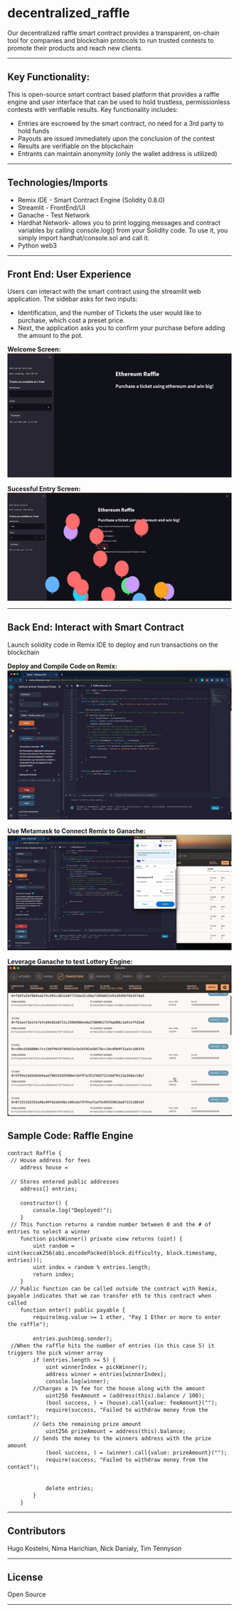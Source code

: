 # decentralized_raffle
Our decentralized raffle smart contract provides a transparent, on-chain tool for companies and blockchain protocols to run trusted contests to promote their products and reach new clients. 

---
## Key Functionality:
This is open-source smart contract based platform that provides a raffle engine and user interface that can be used to hold trustless, permissionless contests with verifiable results. Key functionality includes:
- Entries are escrowed by the smart contract, no need for a 3rd party to hold funds
- Payouts are issued immediately upon the conclusion of the contest
- Results are verifiable on the blockchain
- Entrants can maintain anonymity (only the wallet address is utilized)
---

## Technologies/Imports
- Remix IDE - Smart Contract Engine (Solidity 0.8.0)
- Streamlit - FrontEnd/UI
- Ganache - Test Network
- Hardhat Network-  allows you to print logging messages and contract variables by calling console.log() from your Solidity code. To use it, you simply import hardhat/console.sol and call it.
- Python web3
---

## Front End: User Experience
Users can interact with the smart contract using the streamlit web application.
The sidebar asks for two inputs: 
- Identification, and the number of Tickets the user would like to purchase, which cost a preset price.
- Next, the application asks you to confirm your purchase before adding the amount to the pot.

**Welcome Screen:**
!['Welcome'](https://github.com/hugokos/decentralized_raffle/blob/master/Screen%20Shots/Streamlit_Screenshot.png)

**Sucessful Entry Screen:**
!['Success'](https://github.com/hugokos/decentralized_raffle/blob/master/Screen%20Shots/Streamlit_Success_Screen.png)

---

## Back End: Interact with Smart Contract
Launch solidity code in Remix IDE to deploy and run transactions on the blockchain

**Deploy and Compile Code on Remix:**
!['Remix'](https://github.com/hugokos/decentralized_raffle/blob/master/Screen%20Shots/Deploy_and_compile_on_remix.png)

**Use Metamask to Connect Remix to Ganache:**
!['Metamask'](https://github.com/hugokos/decentralized_raffle/blob/master/Screen%20Shots/Connect_Remix_to_Metamask.png)

**Leverage Ganache to test Lottery Engine:**
!['Ganache'](https://github.com/hugokos/decentralized_raffle/blob/master/Screen%20Shots/Ganache%20Example.png)


## Sample Code: Raffle Engine
```
contract Raffle {
 // House address for fees
    address house =

 // Stores entered public addresses
    address[] entries;

    constructor() {
        console.log("Deployed!");
    }
 // This function returns a random number between 0 and the # of entries to select a winner
    function pickWinner() private view returns (uint) {
        uint random = uint(keccak256(abi.encodePacked(block.difficulty, block.timestamp, entries)));
        uint index = random % entries.length;
        return index;
    }
 // Public function can be called outside the contract with Remix, payable indicates that we can transfer eth to this contract when called
    function enter() public payable {
        require(msg.value >= 1 ether, "Pay 1 Ether or more to enter the raffle");

        entries.push(msg.sender);
 //When the raffle hits the number of entries (in this case 5) it triggers the pick winner array
        if (entries.length >= 5) {
            uint winnerIndex = pickWinner();
            address winner = entries[winnerIndex];
            console.log(winner);
        //Charges a 1% fee for the house along with the amount
            uint256 feeAmount = (address(this).balance / 100);
            (bool success, ) = (house).call{value: feeAmount}(""); 
            require(success, "Failed to withdraw money from the contact");
        // Gets the remaining prize amount
            uint256 prizeAmount = address(this).balance;
        // Sends the money to the winners address with the prize amount
            (bool success, ) = (winner).call{value: prizeAmount}(""); 
            require(success, "Failed to withdraw money from the contact");
        

            delete entries;
        }
    }
```


---

## Contributors

Hugo Kostelni, Nima Harichian, Nick Danialy, Tim Tennyson

---

## License

Open Source





---
